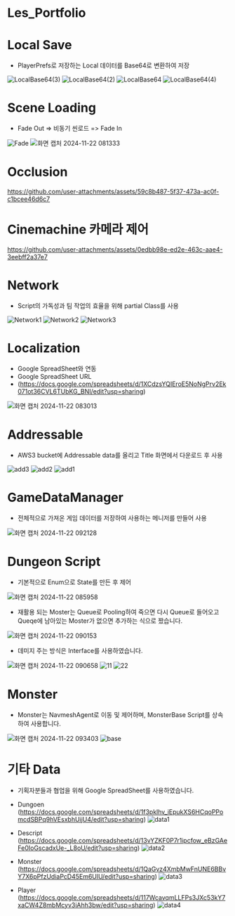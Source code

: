 # Les_Portfolio

# Local Save 
- PlayerPrefs로 저장하는 Local 데이터를 Base64로 변환하여 저장

![LocalBase64(3)](https://github.com/user-attachments/assets/817b5fe6-762b-495f-a1e7-8ccb238ab5dd)
![LocalBase64(2)](https://github.com/user-attachments/assets/d463babc-b31d-4872-9574-0354068958ae)
![LocalBase64](https://github.com/user-attachments/assets/d89bbe66-8741-42aa-8077-2aeebd43df49)
![LocalBase64(4)](https://github.com/user-attachments/assets/5f0bcc04-ef06-4c0e-a40c-7aaf99ba142a)

# Scene Loading
- Fade Out => 비동기 씬로드 => Fade In
  
![Fade](https://github.com/user-attachments/assets/3f151b13-028b-4506-a446-594227b08c3f)
![화면 캡처 2024-11-22 081333](https://github.com/user-attachments/assets/53b839f7-c4c1-4b21-8359-eaa9b65c7e56)

# Occlusion

https://github.com/user-attachments/assets/59c8b487-5f37-473a-ac0f-c1bcee46d6c7

# Cinemachine 카메라 제어

https://github.com/user-attachments/assets/0edbb98e-ed2e-463c-aae4-3eebff2a37e7

# Network
- Script의 가독성과 팀 작업의 효율을 위해 partial Class를 사용

![Network1](https://github.com/user-attachments/assets/a6e67da9-63e5-49b7-ac75-2c624298c127)
![Network2](https://github.com/user-attachments/assets/e2dbc1a6-a945-44ea-8a72-9c17229cb809)
![Network3](https://github.com/user-attachments/assets/d7bdf95c-eaef-4e4c-bb0f-7655d2d89315)

# Localization
- Google SpreadSheet와 연동
- Google SpreadSheet URL
- (https://docs.google.com/spreadsheets/d/1XCdzsYQIEroE5NoNgPrv2Ek071ot36CVL6TUbKG_BNI/edit?usp=sharing)

![화면 캡처 2024-11-22 083013](https://github.com/user-attachments/assets/9e202f8a-4af6-4f29-9c2b-0a60f31b90be)

# Addressable
- AWS3 bucket에 Addressable data를 올리고 Title 화면에서 다운로드 후 사용

![add3](https://github.com/user-attachments/assets/b6fe0447-06c3-48ce-bd92-556ab3a28b6a)
![add2](https://github.com/user-attachments/assets/2b3810ad-e72e-42ee-af2c-e9205c1c873c)
![add1](https://github.com/user-attachments/assets/b196d3d1-5f6a-4e40-b02a-c4ea0e256ef7)

# GameDataManager
- 전체적으로 가져온 게임 데이터를 저장하여 사용하는 메니저를 만들어 사용

![화면 캡처 2024-11-22 092128](https://github.com/user-attachments/assets/a6a99a15-2918-49d6-9525-00608de3ec44)

# Dungeon Script
- 기본적으로 Enum으로 State를 만든 후 제어

![화면 캡처 2024-11-22 085958](https://github.com/user-attachments/assets/5a90d610-603e-44e5-9c03-466fef017ede)

- 재활용 되는 Moster는 Queue로 Pooling하여 죽으면 다시 Queue로 들어오고 Queqe에 남아있는 Moster가 없으면 추가하는 식으로 짰습니다.
  
![화면 캡처 2024-11-22 090153](https://github.com/user-attachments/assets/a7e1e150-903e-46cd-b6a2-96bfe48fb8bf)

- 데미지 주는 방식은 Interface를 사용하였습니다.

![화면 캡처 2024-11-22 090658](https://github.com/user-attachments/assets/e48752b5-3418-4f71-8733-fe07f389ea7e)
![11](https://github.com/user-attachments/assets/be2f030b-2bfd-4582-a2df-2eb21b1822ae)
![22](https://github.com/user-attachments/assets/b91507c7-7544-412c-9ce8-7957dd9f0be0)

# Monster
- Monster는 NavmeshAgent로 이동 및 제어하며, MonsterBase Script를 상속하여 사용합니다.

![화면 캡처 2024-11-22 093403](https://github.com/user-attachments/assets/9ccfa055-0efa-4417-8864-67c32b7bd08c)
![base](https://github.com/user-attachments/assets/a50ebb53-4280-40e8-9403-839541623d1a)


# 기타 Data
- 기획자분들과 협업을 위해 Google SpreadSheet를 사용하였습니다.

- Dungoen (https://docs.google.com/spreadsheets/d/1f3pklhv_iEpukXS6HCqoPPomcdSBPq9hVEsxbhUijU4/edit?usp=sharing)
![data1](https://github.com/user-attachments/assets/b309c87c-9a00-4d32-bf26-c9423a694309)

- Descript (https://docs.google.com/spreadsheets/d/13vYZKF0P7r1ipcfow_eBzGAeFe0IoGscadxUe-_L8oU/edit?usp=sharing)
![data2](https://github.com/user-attachments/assets/4235af72-b5ac-4d07-bd4b-99d8fcd21918)

- Monster (https://docs.google.com/spreadsheets/d/1QaGvz4XmbMwFnUNE6BBvY7X6pPfzUdiaPcD45Em6UlU/edit?usp=sharing)
![data3](https://github.com/user-attachments/assets/6667a2f3-f8a0-4aab-80b6-675f6da5e504)

- Player (https://docs.google.com/spreadsheets/d/117WcavqmLLFPs3JXc53kY7xaCW4Z8mbMcyv3iAhh3bw/edit?usp=sharing)
![data4](https://github.com/user-attachments/assets/0b2b9053-d054-4366-accc-4744c5c7a434)
